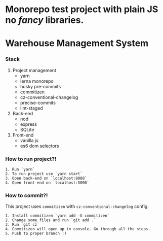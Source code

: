 # Monorepo test project with plain JS no *fancy* libraries.
# Warehouse Management System
### Stack
1. Project management
	- yarn
	- lerna monorepo
	- husky pre-commits
	- commitizen
	- cz-conventional-changelog
	- precise-commits
	- lint-staged
2. Back-end
	- nod
	- express
	- SQLite
3. Front-end
	- vanilla js
	- es6 dom selectors
### How to run project?!
```console
1. Run `yarn`
2. To run project use `yarn start`
3. Open back-end on `localhost:8080`
4. Open front-end on `localhost:5000`
```

### How to commit?!
This project uses `commitizen` with  `cz-conventional-changelog` config. 

```console
1. Install commitizen `yarn add -G commitizen`
2. Change some files and run `git add .`
3. Run `git cz`
4. Commitizen will open up in console. Go through all the steps.
5. Push to proper branch :)
```
